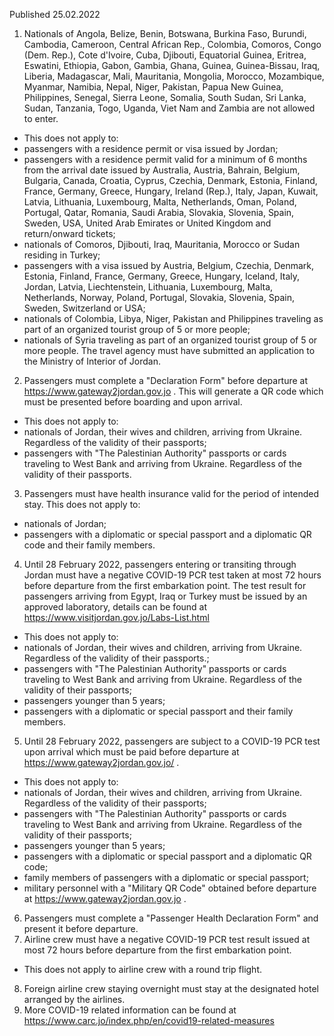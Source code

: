 Published 25.02.2022
1. Nationals of Angola, Belize, Benin, Botswana, Burkina Faso, Burundi, Cambodia, Cameroon, Central African Rep., Colombia, Comoros, Congo (Dem. Rep.), Cote d'Ivoire, Cuba, Djibouti, Equatorial Guinea, Eritrea, Eswatini, Ethiopia, Gabon, Gambia, Ghana, Guinea, Guinea-Bissau, Iraq, Liberia, Madagascar, Mali, Mauritania, Mongolia, Morocco, Mozambique, Myanmar, Namibia, Nepal, Niger, Pakistan, Papua New Guinea, Philippines, Senegal, Sierra Leone, Somalia, South Sudan, Sri Lanka, Sudan, Tanzania, Togo, Uganda, Viet Nam and Zambia are not allowed to enter.
- This does not apply to:
- passengers with a residence permit or visa issued by Jordan;
- passengers with a residence permit valid for a minimum of 6 months from the arrival date issued by Australia, Austria, Bahrain, Belgium, Bulgaria, Canada, Croatia, Cyprus, Czechia, Denmark, Estonia, Finland, France, Germany, Greece, Hungary, Ireland (Rep.), Italy, Japan, Kuwait, Latvia, Lithuania, Luxembourg, Malta, Netherlands, Oman, Poland, Portugal, Qatar, Romania, Saudi Arabia, Slovakia, Slovenia, Spain, Sweden, USA, United Arab Emirates or United Kingdom and return/onward tickets;
- nationals of Comoros, Djibouti, Iraq, Mauritania, Morocco or Sudan residing in Turkey;
- passengers with a visa issued by Austria, Belgium, Czechia, Denmark, Estonia, Finland, France, Germany, Greece, Hungary, Iceland, Italy, Jordan, Latvia, Liechtenstein, Lithuania, Luxembourg, Malta, Netherlands, Norway, Poland, Portugal, Slovakia, Slovenia, Spain, Sweden, Switzerland or USA;
- nationals of Colombia, Libya, Niger, Pakistan and Philippines traveling as part of an organized tourist group of 5 or more people;
- nationals of Syria traveling as part of an organized tourist group of 5 or more people. The travel agency must have submitted an application to the Ministry of Interior of Jordan.
2. Passengers must complete a "Declaration Form" before departure at <a href="https://www.gateway2jordan.gov.jo">https://www.gateway2jordan.gov.jo</a> . This will generate a QR code which must be presented before boarding and upon arrival.
- This does not apply to:
- nationals of Jordan, their wives and children, arriving from Ukraine. Regardless of the validity of their passports;
- passengers with "The Palestinian Authority" passports or cards traveling to West Bank and arriving from Ukraine. Regardless of the validity of their passports.
3. Passengers must have health insurance valid for the period of intended stay.
This does not apply to:
- nationals of Jordan;
- passengers with a diplomatic or special passport and a diplomatic QR code and their family members.
4. Until 28 February 2022, passengers entering or transiting through Jordan must have a negative COVID-19 PCR test taken at most 72 hours before departure from the first embarkation point. The test result for passengers arriving from Egypt, Iraq or Turkey must be issued by an approved laboratory, details can be found at <a href="https://www.visitjordan.gov.jo/Labs-List.html">https://www.visitjordan.gov.jo/Labs-List.html</a>
- This does not apply to:
- nationals of Jordan, their wives and children, arriving from Ukraine. Regardless of the validity of their passports.;
- passengers with "The Palestinian Authority" passports or cards traveling to West Bank and arriving from Ukraine. Regardless of the validity of their passports;
- passengers younger than 5 years;
- passengers with a diplomatic or special passport and their family members.
5. Until 28 February 2022, passengers are subject to a COVID-19 PCR test upon arrival which must be paid before departure at <a href="https://www.gateway2jordan.gov.jo/">https://www.gateway2jordan.gov.jo/</a> .
- This does not apply to:
- nationals of Jordan, their wives and children, arriving from Ukraine. Regardless of the validity of their passports;
- passengers with "The Palestinian Authority" passports or cards traveling to West Bank and arriving from Ukraine. Regardless of the validity of their passports;
- passengers younger than 5 years;
- passengers with a diplomatic or special passport and a diplomatic QR code;
- family members of passengers with a diplomatic or special passport;
- military personnel with a "Military QR Code" obtained before departure at <a href="https://www.gateway2jordan.gov.jo">https://www.gateway2jordan.gov.jo</a> .
6. Passengers must complete a "Passenger Health Declaration Form" and present it before departure.
7. Airline crew must have a negative COVID-19 PCR test result issued at most 72 hours before departure from the first embarkation point.
- This does not apply to airline crew with a round trip flight.
8. Foreign airline crew staying overnight must stay at the designated hotel arranged by the airlines.
9. More COVID-19 related information can be found at <a href="https://www.carc.jo/index.php/en/covid19-related-measures">https://www.carc.jo/index.php/en/covid19-related-measures</a>